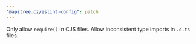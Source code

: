 ```yaml
---
"@apitree.cz/eslint-config": patch
---
```


Only allow `require()` in CJS files. Allow inconsistent type imports in `.d.ts` files.
